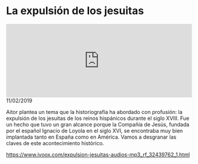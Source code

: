 # La expulsión de los jesuitas
<iframe id='audio_88903085' frameborder='0' allowfullscreen='' scrolling='no' height='200' style='width:100%;' src='https://www.ivoox.com/player_ej_32439762_6_1.html' loading='lazy'></iframe>11/02/2019

Aitor plantea un tema que la historiografía ha abordado con profusión: la expulsión de los jesuitas de los reinos hispánicos durante el siglo XVIII. Fue un hecho que tuvo un gran alcance porque la Compañía de Jesús, fundada por el español Ignacio de Loyola en el siglo XVI, se encontraba muy bien implantada tanto en España como en América. Vamos a desgranar las claves de este acontecimiento histórico.

https://www.ivoox.com/expulsion-jesuitas-audios-mp3_rf_32439762_1.html
